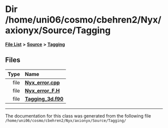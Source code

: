 
# Dir /home/uni06/cosmo/cbehren2/Nyx/axionyx/Source/Tagging


[**File List**](files.md) **>** [**Source**](dir_74389ed8173ad57b461b9d623a1f3867.md) **>** [**Tagging**](dir_c14a965952b26c2f69053cc66c8fb69f.md)











## Files

| Type | Name |
| ---: | :--- |
| file | [**Nyx\_error.cpp**](Source_2Tagging_2Nyx__error_8cpp.md) <br> |
| file | [**Nyx\_error\_F.H**](Nyx__error__F_8H.md) <br> |
| file | [**Tagging\_3d.f90**](Source_2Tagging_2Tagging__3d_8f90.md) <br> |


















------------------------------
The documentation for this class was generated from the following file `/home/uni06/cosmo/cbehren2/Nyx/axionyx/Source/Tagging/`